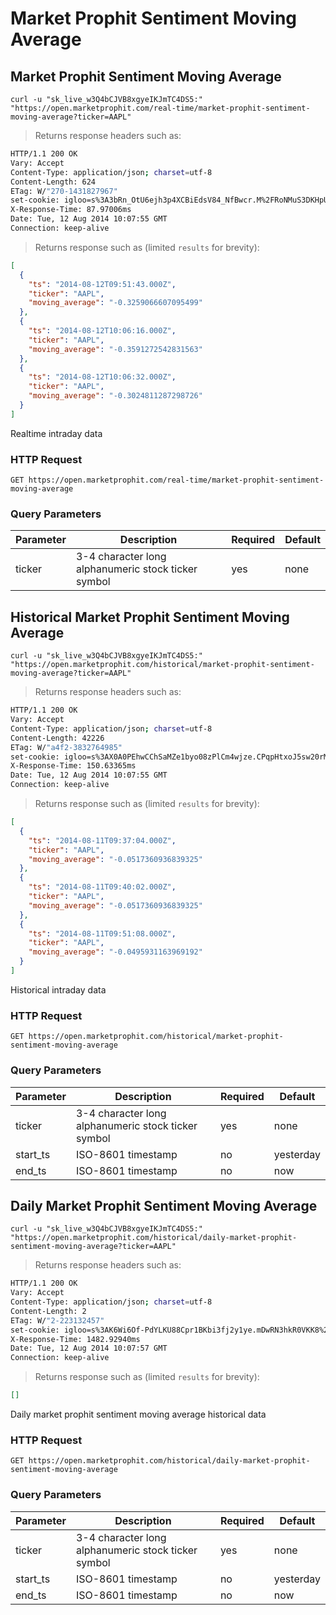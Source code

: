 
# Market Prophit Sentiment Moving Average


## Market Prophit Sentiment Moving Average

```shell
curl -u "sk_live_w3Q4bCJVB8xgyeIKJmTC4DS5:" "https://open.marketprophit.com/real-time/market-prophit-sentiment-moving-average?ticker=AAPL"
```

> Returns response headers such as:

```bash
HTTP/1.1 200 OK
Vary: Accept
Content-Type: application/json; charset=utf-8
Content-Length: 624
ETag: W/"270-1431827967"
set-cookie: igloo=s%3A3bRn_OtU6ejh3p4XCBiEdsV84_NfBwcr.M%2FRoNMuS3DKHpUpSo5%2B1vMbSWocQhhw%2FpIV3wo2f3no; Path=/; Expires=Wed, 13 Aug 2014 10:07:55 GMT; HttpOnly
X-Response-Time: 87.97006ms
Date: Tue, 12 Aug 2014 10:07:55 GMT
Connection: keep-alive


```

> Returns response such as (limited `results` for brevity):

```json
[
  {
    "ts": "2014-08-12T09:51:43.000Z",
    "ticker": "AAPL",
    "moving_average": "-0.3259066607095499"
  },
  {
    "ts": "2014-08-12T10:06:16.000Z",
    "ticker": "AAPL",
    "moving_average": "-0.3591272542831563"
  },
  {
    "ts": "2014-08-12T10:06:32.000Z",
    "ticker": "AAPL",
    "moving_average": "-0.3024811287298726"
  }
]
```

Realtime intraday data

### HTTP Request

`GET https://open.marketprophit.com/real-time/market-prophit-sentiment-moving-average`

### Query Parameters

Parameter | Description | Required | Default
--------- | ----------- | -------- | -------
ticker | 3-4 character long alphanumeric stock ticker symbol | yes | none



## Historical Market Prophit Sentiment Moving Average

```shell
curl -u "sk_live_w3Q4bCJVB8xgyeIKJmTC4DS5:" "https://open.marketprophit.com/historical/market-prophit-sentiment-moving-average?ticker=AAPL"
```

> Returns response headers such as:

```bash
HTTP/1.1 200 OK
Vary: Accept
Content-Type: application/json; charset=utf-8
Content-Length: 42226
ETag: W/"a4f2-3832764985"
set-cookie: igloo=s%3AX0A0PEhwCChSaMZe1byo08zPlCm4wjze.CPqpHtxoJ5sw20rMNrct95Sr6o6uBXxbHgo2WV7g7F8; Path=/; Expires=Wed, 13 Aug 2014 10:07:55 GMT; HttpOnly
X-Response-Time: 150.63365ms
Date: Tue, 12 Aug 2014 10:07:55 GMT
Connection: keep-alive


```

> Returns response such as (limited `results` for brevity):

```json
[
  {
    "ts": "2014-08-11T09:37:04.000Z",
    "ticker": "AAPL",
    "moving_average": "-0.0517360936839325"
  },
  {
    "ts": "2014-08-11T09:40:02.000Z",
    "ticker": "AAPL",
    "moving_average": "-0.0517360936839325"
  },
  {
    "ts": "2014-08-11T09:51:08.000Z",
    "ticker": "AAPL",
    "moving_average": "-0.0495931163969192"
  }
]
```

Historical intraday data

### HTTP Request

`GET https://open.marketprophit.com/historical/market-prophit-sentiment-moving-average`

### Query Parameters

Parameter | Description | Required | Default
--------- | ----------- | -------- | -------
ticker | 3-4 character long alphanumeric stock ticker symbol | yes | none
start_ts | ISO-8601 timestamp | no | yesterday
end_ts | ISO-8601 timestamp | no | now


## Daily Market Prophit Sentiment Moving Average

```shell
curl -u "sk_live_w3Q4bCJVB8xgyeIKJmTC4DS5:" "https://open.marketprophit.com/historical/daily-market-prophit-sentiment-moving-average?ticker=AAPL"
```

> Returns response headers such as:

```bash
HTTP/1.1 200 OK
Vary: Accept
Content-Type: application/json; charset=utf-8
Content-Length: 2
ETag: W/"2-223132457"
set-cookie: igloo=s%3AK6Wi6Of-PdYLKU88Cpr1BKbi3fj2y1ye.mDwRN3hkR0VKK8%2FdnZIXoucXBSeSqOBQ5KgcGmVUxb8; Path=/; Expires=Wed, 13 Aug 2014 10:07:57 GMT; HttpOnly
X-Response-Time: 1482.92940ms
Date: Tue, 12 Aug 2014 10:07:57 GMT
Connection: keep-alive


```

> Returns response such as (limited `results` for brevity):

```json
[]
```

Daily market prophit sentiment moving average historical data

### HTTP Request

`GET https://open.marketprophit.com/historical/daily-market-prophit-sentiment-moving-average`

### Query Parameters

Parameter | Description | Required | Default
--------- | ----------- | -------- | -------
ticker | 3-4 character long alphanumeric stock ticker symbol | yes | none
start_ts | ISO-8601 timestamp | no | yesterday
end_ts | ISO-8601 timestamp | no | now
